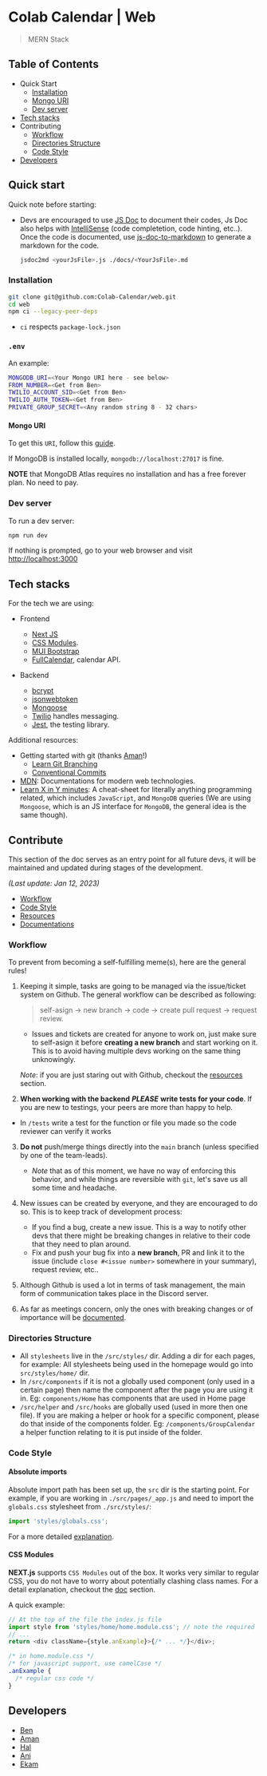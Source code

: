 # Colab Calendar | Web

> MERN Stack

## Table of Contents

- Quick Start
  - [Installation](#installation)
  - [Mongo URI](#Mongo-URI)
  - [Dev server](#Dev-server)
- [Tech stacks](#tech-stacks)
- Contributing
  - [Workflow](#Workflow)
  - [Directories Structure](#Directories-Structure)
  - [Code Style](#Code-Style)
- [Developers](#Developers)

## Quick start

Quick note before starting:

- Devs are encouraged to use [JS Doc](https://jsdoc.app/) to document their codes,
  Js Doc also helps with [IntelliSense](https://code.visualstudio.com/docs/editor/intellisense)
  (code completetion, code hinting, etc..). Once the code is documented, use
  [js-doc-to-markdown](https://github.com/jsdoc2md/jsdoc-to-markdown) to generate a markdown
  for the code.

  ```sh
  jsdoc2md <yourJsFile>.js ./docs/<YourJsFile>.md
  ```

### Installation

```sh
git clone git@github.com:Colab-Calendar/web.git
cd web
npm ci --legacy-peer-deps
```

- `ci` respects `package-lock.json`

### `.env`

An example:

```sh
MONGODB_URI=<Your Mongo URI here - see below>
FROM_NUMBER=<Get from Ben>
TWILIO_ACCOUNT_SID=<Get from Ben>
TWILIO_AUTH_TOKEN=<Get from Ben>
PRIVATE_GROUP_SECRET=<Any random string 8 - 32 chars>
```

#### Mongo URI

To get this `URI`, follow this
[guide](https://www.mongodb.com/docs/atlas/driver-connection/?tck=docs_driver_nodejs).

If MongoDB is installed locally, `mongodb://localhost:27017` is fine.

**NOTE** that MongoDB Atlas requires no installation and has a free forever
plan. No need to pay.

### Dev server

To run a dev server:

```sh
npm run dev
```

If nothing is prompted, go to your web browser and visit <http://localhost:3000>

## Tech stacks

For the tech we are using:

- Frontend

  - [Next JS](https://nextjs.org/docs/getting-started)
  - [CSS Modules](https://nextjs.org/docs/basic-features/built-in-css-support).
  - [MUI Bootstrap](https://mui.com/material-ui/getting-started/overview/)
  - [FullCalendar](https://fullcalendar.io/docs), calendar API.

- Backend

  - [bcrypt](https://github.com/kelektiv/node.bcrypt.js)
  - [jsonwebtoken](https://github.com/auth0/node-jsonwebtoken)
  - [Mongoose](https://mongoosejs.com/docs/api.html)
  - [Twilio](https://www.twilio.com/docs) handles messaging.
  - [Jest](https://jestjs.io/docs/api), the testing library.

Additional resources:

- Getting started with git (thanks [Aman](https://github.com/buddy326?tab=rhttps://learngitbranching.js.org/epositories)!)
  - [Learn Git Branching](https://learngitbranching.js.org/)
  - [Conventional Commits](https://www.conventionalcommits.org/en/v1.0.0/)
- [MDN](https://developer.mozilla.org/en-US/): Documentations for modern web technologies.
- [Learn X in Y minutes](https://learnxinyminutes.com/): A cheat-sheet for literally anything
  programming related, which includes `JavaScript`, and `MongoDB` queries (We are using
  `Mongoose`, which is an JS interface for `MongoDB`, the general idea is the same though).

## Contribute

This section of the doc serves as an entry point for all future devs, it will be maintained and updated
during stages of the development.

_(Last update: Jan 12, 2023)_

- [Workflow](#Workflow)
- [Code Style](#Code-Style)
- [Resources](#Resources)
- [Documentations](#Documentations)

### Workflow

To prevent from becoming a self-fulfilling meme(s), here are the general rules!

1. Keeping it simple, tasks are going to be managed via the issue/ticket system on Github. The
   general workflow can be described as following:

   > self-asign &#8594; new branch &#8594; code &#8594; create pull request &#8594; request review.

   - Issues and tickets are created for anyone to work on, just make sure
     to self-asign it before **creating a new branch** and start working on it. This is to avoid
     having multiple devs working on the same thing unknowingly.

   _Note_: if you are just staring out with Github, checkout the [resources](#Resources) section.

2. **When working with the backend** **_PLEASE_** **write tests for your code**. If you are new to
   testings, your peers are more than happy to help.

- In `/tests` write a test for the function or file you made so the code reviewer can verify it works

3. **Do not** push/merge things directly into the `main` branch (unless specified by one of the
   team-leads).

   - _Note_ that as of this moment, we have no way of enforcing this behavior, and while
     things are reversible with `git`, let's save us all some time and headache.

4. New issues can be created by everyone, and they are encouraged to do so. This is to keep
   track of development process:

   - If you find a bug, create a new issue. This is a way to notify other devs that there
     might be breaking changes in relative to their code that they need to plan around.
   - Fix and push your bug fix into a **new branch**, PR and link it to the issue (include
     `close #<issue number>` somewhere in your summary), request review, etc..

5. Although Github is used a lot in terms of task management, the main form of communication
   takes place in the Discord server.

6. As far as meetings concern, only the ones with breaking changes or of importance will be
   [documented](./docs/meetings).

### Directories Structure

- All `stylesheets` live in the `/src/styles/` dir. Adding a dir for each pages, for example:
  All stylesheets being used in the homepage would go into `src/styles/home/` dir.
- In `/src/components` if it is not a globally used component (only used in a certain page) then name the component after the page you are using it in. Eg: `components/Home` has components that are used in Home page
- `/src/helper` and `/src/hooks` are globally used (used in more then one file). If you are making a helper or hook for a specific component, please do that inside of the components folder. Eg: `/components/GroupCalendar` a helper function relating to it is put inside of the folder.

### Code Style

#### Absolute imports

Absolute import path has been set up, the `src` dir is the starting point. For example, if
you are working in `./src/pages/_app.js` and need to import the `globals.css` stylesheet from
`./src/styles/`:

```js
import 'styles/globals.css';
```

For a more detailed [explanation](https://nextjs.org/docs/advanced-features/module-path-aliases).

#### CSS Modules

**NEXT.js** supports `CSS Modules` out of the box. It works very similar to regular CSS, you
do not have to worry about potentially clashing class names. For a detail explanation, checkout
the [doc](#Documentations-and-Additional-Resources) section.

A quick example:

```js
// At the top of the file the index.js file
import style from 'styles/home/home.module.css'; // note the required `.module` extension
// ...
return <div className={style.anExample}>{/* ... */}</div>;
```

```css
/* in home.module.css */
/* for javascript support, use camelCase */
.anExample {
  /* regular css code */
}
```

## Developers

- [Ben](https://github.com/BenReichwein)
- [Aman](https://github.com/buddy326)
- [Hal](https://github.com/hn275)
- [Ani](https://github.com/AniTheNinja)
- [Ekam](https://github.com/ekamk)
